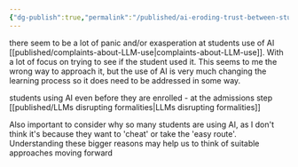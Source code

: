 ```yaml
---
{"dg-publish":true,"permalink":"/published/ai-eroding-trust-between-student-and-teacher/","noteIcon":""}
---
```


there seem to be a lot of panic and/or exasperation at students use of AI [[published/complaints-about-LLM-use\|complaints-about-LLM-use]]. With a lot of focus on trying to see if the student used it. This seems to me the wrong way to approach it, but the use of AI is very much changing the learning process so it does need to be addressed in some way. 

students using AI even before they are enrolled - at the admissions step [[published/LLMs disrupting formalities\|LLMs disrupting formalities]]

Also important to consider why so many students are using AI, as I don't think it's because they want to 'cheat' or take the 'easy route'. Understanding these bigger reasons may help us to think of suitable approaches moving forward

